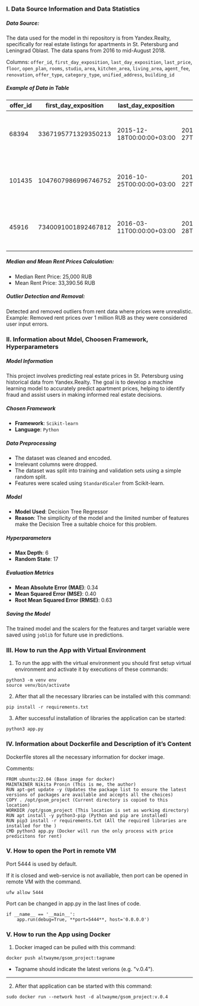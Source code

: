### I. Data Source Information and Data Statistics

##### Data Source:

The data used for the model in thi repository is from Yandex.Realty, specifically for real estate listings for apartments in St. Petersburg and Leningrad Oblast. The data spans from 2016 to mid-August 2018.

Columns: `offer_id`, `first_day_exposition`, `last_day_exposition`, `last_price`, `floor`, `open_plan`, `rooms`, `studio`, `area`, `kitchen_area`, `living_area`, `agent_fee`, `renovation`, `offer_type`, `category_type`, `unified_address`, `building_id`

##### Example of Data in Table

| offer_id | first_day_exposition    | last_day_exposition     | last_price | floor | open_plan | rooms | studio | area | kitchen_area | living_area | agent_fee | renovation | offer_type | category_type | unified_address                                                                | building_id       |
|----------|-------------------------|-------------------------|------------|-------|-----------|-------|--------|------|--------------|-------------|-----------|------------|-------------|---------------|--------------------------------------------------------------------------------|-------------------|
| 68394    | 3367195771329350213     | 2015-12-18T00:00:00+03:00 | 2016-07-27T00:00:00+03:00 | 5200000.0  | 9     | False     | 2     | False | 55.0 | 10.0         | 32.5        | NaN       | 0.0        | 1.0         | 2.0           | Россия, Санкт-Петербург, улица Олеко Дундича, 36к3                            | 4.864744e+18      |
| 101435   | 1047607986996746752     | 2016-10-25T00:00:00+03:00 | 2016-11-22T00:00:00+03:00 | 28000.0    | 4     | False     | 2     | False | 50.0 | 10.0         | 30.0        | 50.0      | 3.0        | 2.0         | 2.0           | Россия, Санкт-Петербург, улица Десантников, 26                                | 8.725894e+18      |
| 45916    | 7340091001892467812     | 2016-03-11T00:00:00+03:00 | 2016-06-28T00:00:00+03:00 | 3500000.0  | 8     | False     | 1     | False | 33.0 | 10.0         | 16.0        | NaN       | 0.0        | 1.0         | 2.0           | Россия, Санкт-Петербург, Октябрьская набережная, 122к1                        | 4.742924e+18      |


##### Median and Mean Rent Prices Calculation:

- Median Rent Price: 25,000 RUB
- Mean Rent Price: 33,390.56 RUB

##### Outlier Detection and Removal:

Detected and removed outliers from rent data where prices were unrealistic.
Example: Removed rent prices over 1 million RUB as they were considered user input errors.

#####


### II. Information about Mdel, Choosen Framework, Hyperparameters

##### Model Information

This project involves predicting real estate prices in St. Petersburg using historical data from Yandex.Realty. The goal is to develop a machine learning model to accurately predict apartment prices, helping to identify fraud and assist users in making informed real estate decisions.

##### Chosen Framework

- **Framework**: `Scikit-learn`
- **Language**: `Python`

##### Data Preprocessing

- The dataset was cleaned and encoded.
- Irrelevant columns were dropped.
- The dataset was split into training and validation sets using a simple random split.
- Features were scaled using `StandardScaler` from Scikit-learn.

##### Model

- **Model Used**: Decision Tree Regressor
- **Reason**: The simplicity of the model and the limited number of features make the Decision Tree a suitable choice for this problem.

##### Hyperparameters

- **Max Depth**: 6
- **Random State**: 17

##### Evaluation Metrics

- **Mean Absolute Error (MAE)**: 0.34
- **Mean Squared Error (MSE)**: 0.40
- **Root Mean Squared Error (RMSE)**: 0.63
  
##### Saving the Model

The trained model and the scalers for the features and target variable were saved using `joblib` for future use in predictions.


### III. How to run the App with Virtual Environment

1. To run the app with the virtual environment you should first setup virtual environment and activate it by executions of these commands: 

```
python3 -m venv env
source venv/bin/activate
```

2. After that all the necessary libraries can be installed with this command:

```
pip install -r requirements.txt
```

3. After successful installation of libraries the application can be started:

```
python3 app.py
```

### IV. Information about Dockerfile and Description of it’s Content

Dockerfile stores all the necessary information for docker image.

Comments:

```
FROM ubuntu:22.04 (Base image for docker)
MAINTAINER Nikita Pronin (This is me, the author)
RUN apt-get update -y (Updates the package list to ensure the latest versions of packages are available and accepts all the choices)
COPY . /opt/gsom_project (Current directory is copied to this location)
WORKDIR /opt/gsom_project (This location is set as working directory)
RUN apt install -y python3-pip (Python and pip are installed)
RUN pip3 install -r requirements.txt (All the required libraries are installed for the )
CMD python3 app.py (Docker will run the only process with price predicitons for rent)
```

### V. How to open the Port in remote VM

Port 5444 is used by default. 

If it is closed and web-service is not availiable, then port can be opened in remote VM with the command.

```
ufw allow 5444
```

Port can be changed in app.py in the last lines of code.

```
if __name__ == '__main__':
    app.run(debug=True, **port=5444**, host='0.0.0.0')
```

### V. How to run the App using Docker

1. Docker imaged can be pulled with this command:

```
docker push altwayme/gsom_project:tagname
```

* Tagname should indicate the latest verions (e.g. "v.0.4").

---

2. After that application can be started with this command:

```
sudo docker run --network host -d altwayme/gsom_project:v.0.4
```
